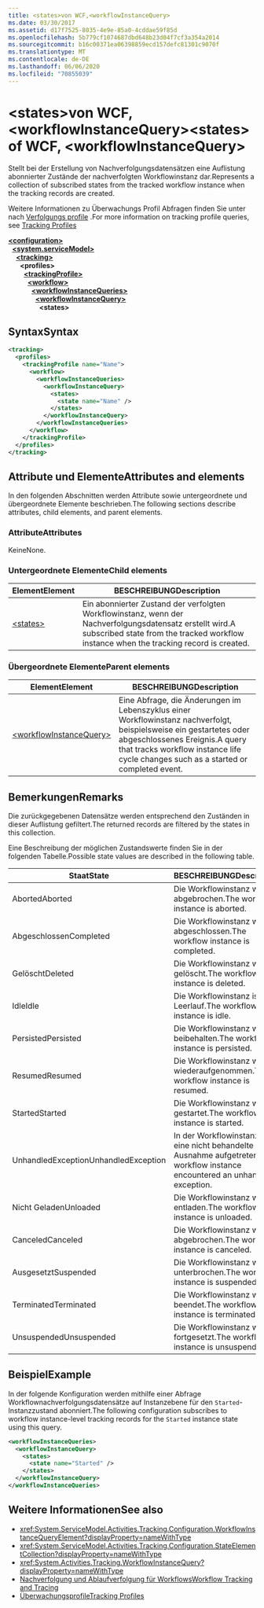 ```yaml
---
title: <states>von WCF,<workflowInstanceQuery>
ms.date: 03/30/2017
ms.assetid: d17f7525-8035-4e9e-85a0-4cddae59f85d
ms.openlocfilehash: 5b779cf1074687dbd648b23d04f7cf3a354a2014
ms.sourcegitcommit: b16c00371ea06398859ecd157defc81301c9070f
ms.translationtype: MT
ms.contentlocale: de-DE
ms.lasthandoff: 06/06/2020
ms.locfileid: "70855039"
---
```

# <a name="states-of-wcf-workflowinstancequery"></a><span data-ttu-id="fc5ea-102">\<states>von WCF,\<workflowInstanceQuery></span><span class="sxs-lookup"><span data-stu-id="fc5ea-102">\<states> of WCF, \<workflowInstanceQuery></span></span>

<span data-ttu-id="fc5ea-103">Stellt bei der Erstellung von Nachverfolgungsdatensätzen eine Auflistung abonnierter Zustände der nachverfolgten Workflowinstanz dar.</span><span class="sxs-lookup"><span data-stu-id="fc5ea-103">Represents a collection of subscribed states from the tracked workflow instance when the tracking records are created.</span></span>  
  
<span data-ttu-id="fc5ea-104">Weitere Informationen zu Überwachungs Profil Abfragen finden Sie unter nach [Verfolgungs profile](../../../windows-workflow-foundation/tracking-profiles.md) .</span><span class="sxs-lookup"><span data-stu-id="fc5ea-104">For more information on tracking profile queries, see [Tracking Profiles](../../../windows-workflow-foundation/tracking-profiles.md)</span></span>  
  
[**\<configuration>**](../configuration-element.md)\
&nbsp;&nbsp;[**\<system.serviceModel>**](system-servicemodel.md)\
&nbsp;&nbsp;&nbsp;&nbsp;[**\<tracking>**](tracking-of-wcf.md)\
&nbsp;&nbsp;&nbsp;&nbsp;&nbsp;&nbsp;**\<profiles>**\
&nbsp;&nbsp;&nbsp;&nbsp;&nbsp;&nbsp;&nbsp;&nbsp;[**\<trackingProfile>**](trackingprofile-of-wcf.md)\
&nbsp;&nbsp;&nbsp;&nbsp;&nbsp;&nbsp;&nbsp;&nbsp;&nbsp;&nbsp;[**\<workflow>**](workflow-of-wcf.md)\
&nbsp;&nbsp;&nbsp;&nbsp;&nbsp;&nbsp;&nbsp;&nbsp;&nbsp;&nbsp;&nbsp;&nbsp;[**\<workflowInstanceQueries>**](workflowinstancequeries-of-wcf.md)\
&nbsp;&nbsp;&nbsp;&nbsp;&nbsp;&nbsp;&nbsp;&nbsp;&nbsp;&nbsp;&nbsp;&nbsp;&nbsp;&nbsp;[**\<workflowInstanceQuery>**](workflowinstancequery-of-wcf.md)\
&nbsp;&nbsp;&nbsp;&nbsp;&nbsp;&nbsp;&nbsp;&nbsp;&nbsp;&nbsp;&nbsp;&nbsp;&nbsp;&nbsp;&nbsp;&nbsp;**\<states>**  
  
## <a name="syntax"></a><span data-ttu-id="fc5ea-105">Syntax</span><span class="sxs-lookup"><span data-stu-id="fc5ea-105">Syntax</span></span>  
  
```xml  
<tracking>
  <profiles>
    <trackingProfile name="Name">
      <workflow>
        <workflowInstanceQueries>
          <workflowInstanceQuery>
            <states>
              <state name="Name" />
            </states>
          </workflowInstanceQuery>
        </workflowInstanceQueries>
      </workflow>
    </trackingProfile>
  </profiles>
</tracking>
```  
  
## <a name="attributes-and-elements"></a><span data-ttu-id="fc5ea-106">Attribute und Elemente</span><span class="sxs-lookup"><span data-stu-id="fc5ea-106">Attributes and elements</span></span>

<span data-ttu-id="fc5ea-107">In den folgenden Abschnitten werden Attribute sowie untergeordnete und übergeordnete Elemente beschrieben.</span><span class="sxs-lookup"><span data-stu-id="fc5ea-107">The following sections describe attributes, child elements, and parent elements.</span></span>  
  
### <a name="attributes"></a><span data-ttu-id="fc5ea-108">Attribute</span><span class="sxs-lookup"><span data-stu-id="fc5ea-108">Attributes</span></span>  

<span data-ttu-id="fc5ea-109">Keine</span><span class="sxs-lookup"><span data-stu-id="fc5ea-109">None.</span></span>  
  
### <a name="child-elements"></a><span data-ttu-id="fc5ea-110">Untergeordnete Elemente</span><span class="sxs-lookup"><span data-stu-id="fc5ea-110">Child elements</span></span>
  
|<span data-ttu-id="fc5ea-111">Element</span><span class="sxs-lookup"><span data-stu-id="fc5ea-111">Element</span></span>|<span data-ttu-id="fc5ea-112">BESCHREIBUNG</span><span class="sxs-lookup"><span data-stu-id="fc5ea-112">Description</span></span>|  
|-------------|-----------------|  
|[\<states>](state-of-wcf-workflowinstancequery.md)|<span data-ttu-id="fc5ea-113">Ein abonnierter Zustand der verfolgten Workflowinstanz, wenn der Nachverfolgungsdatensatz erstellt wird.</span><span class="sxs-lookup"><span data-stu-id="fc5ea-113">A subscribed state from the tracked workflow instance when the tracking record is created.</span></span>|  
  
### <a name="parent-elements"></a><span data-ttu-id="fc5ea-114">Übergeordnete Elemente</span><span class="sxs-lookup"><span data-stu-id="fc5ea-114">Parent elements</span></span>  
  
|<span data-ttu-id="fc5ea-115">Element</span><span class="sxs-lookup"><span data-stu-id="fc5ea-115">Element</span></span>|<span data-ttu-id="fc5ea-116">BESCHREIBUNG</span><span class="sxs-lookup"><span data-stu-id="fc5ea-116">Description</span></span>|  
|-------------|-----------------|  
|[\<workflowInstanceQuery>](../windows-workflow-foundation/workflowinstancequery.md)|<span data-ttu-id="fc5ea-117">Eine Abfrage, die Änderungen im Lebenszyklus einer Workflowinstanz nachverfolgt, beispielsweise ein gestartetes oder abgeschlossenes Ereignis.</span><span class="sxs-lookup"><span data-stu-id="fc5ea-117">A query that tracks workflow instance life cycle changes such as a started or completed event.</span></span>|  
  
## <a name="remarks"></a><span data-ttu-id="fc5ea-118">Bemerkungen</span><span class="sxs-lookup"><span data-stu-id="fc5ea-118">Remarks</span></span>

<span data-ttu-id="fc5ea-119">Die zurückgegebenen Datensätze werden entsprechend den Zuständen in dieser Auflistung gefiltert.</span><span class="sxs-lookup"><span data-stu-id="fc5ea-119">The returned records are filtered by the states in this collection.</span></span>  
  
<span data-ttu-id="fc5ea-120">Eine Beschreibung der möglichen Zustandswerte finden Sie in der folgenden Tabelle.</span><span class="sxs-lookup"><span data-stu-id="fc5ea-120">Possible state values are described in the following table.</span></span>  
  
|<span data-ttu-id="fc5ea-121">Staat</span><span class="sxs-lookup"><span data-stu-id="fc5ea-121">State</span></span>|<span data-ttu-id="fc5ea-122">BESCHREIBUNG</span><span class="sxs-lookup"><span data-stu-id="fc5ea-122">Description</span></span>|  
|-----------|-----------------|  
|<span data-ttu-id="fc5ea-123">Aborted</span><span class="sxs-lookup"><span data-stu-id="fc5ea-123">Aborted</span></span>|<span data-ttu-id="fc5ea-124">Die Workflowinstanz wurde abgebrochen.</span><span class="sxs-lookup"><span data-stu-id="fc5ea-124">The workflow instance is aborted.</span></span>|  
|<span data-ttu-id="fc5ea-125">Abgeschlossen</span><span class="sxs-lookup"><span data-stu-id="fc5ea-125">Completed</span></span>|<span data-ttu-id="fc5ea-126">Die Workflowinstanz wurde abgeschlossen.</span><span class="sxs-lookup"><span data-stu-id="fc5ea-126">The workflow instance is completed.</span></span>|  
|<span data-ttu-id="fc5ea-127">Gelöscht</span><span class="sxs-lookup"><span data-stu-id="fc5ea-127">Deleted</span></span>|<span data-ttu-id="fc5ea-128">Die Workflowinstanz wurde gelöscht.</span><span class="sxs-lookup"><span data-stu-id="fc5ea-128">The workflow instance is deleted.</span></span>|  
|<span data-ttu-id="fc5ea-129">Idle</span><span class="sxs-lookup"><span data-stu-id="fc5ea-129">Idle</span></span>|<span data-ttu-id="fc5ea-130">Die Workflowinstanz ist im Leerlauf.</span><span class="sxs-lookup"><span data-stu-id="fc5ea-130">The workflow instance is idle.</span></span>|  
|<span data-ttu-id="fc5ea-131">Persisted</span><span class="sxs-lookup"><span data-stu-id="fc5ea-131">Persisted</span></span>|<span data-ttu-id="fc5ea-132">Die Workflowinstanz wurde beibehalten.</span><span class="sxs-lookup"><span data-stu-id="fc5ea-132">The workflow instance is persisted.</span></span>|  
|<span data-ttu-id="fc5ea-133">Resumed</span><span class="sxs-lookup"><span data-stu-id="fc5ea-133">Resumed</span></span>|<span data-ttu-id="fc5ea-134">Die Workflowinstanz wurde wiederaufgenommen.</span><span class="sxs-lookup"><span data-stu-id="fc5ea-134">The workflow instance is resumed.</span></span>|  
|<span data-ttu-id="fc5ea-135">Started</span><span class="sxs-lookup"><span data-stu-id="fc5ea-135">Started</span></span>|<span data-ttu-id="fc5ea-136">Die Workflowinstanz wurde gestartet.</span><span class="sxs-lookup"><span data-stu-id="fc5ea-136">The workflow instance is started.</span></span>|  
|<span data-ttu-id="fc5ea-137">UnhandledException</span><span class="sxs-lookup"><span data-stu-id="fc5ea-137">UnhandledException</span></span>|<span data-ttu-id="fc5ea-138">In der Workflowinstanz ist eine nicht behandelte Ausnahme aufgetreten.</span><span class="sxs-lookup"><span data-stu-id="fc5ea-138">The workflow instance encountered an unhandled exception.</span></span>|  
|<span data-ttu-id="fc5ea-139">Nicht Geladen</span><span class="sxs-lookup"><span data-stu-id="fc5ea-139">Unloaded</span></span>|<span data-ttu-id="fc5ea-140">Die Workflowinstanz wurde entladen.</span><span class="sxs-lookup"><span data-stu-id="fc5ea-140">The workflow instance is unloaded.</span></span>|  
|<span data-ttu-id="fc5ea-141">Canceled</span><span class="sxs-lookup"><span data-stu-id="fc5ea-141">Canceled</span></span>|<span data-ttu-id="fc5ea-142">Die Workflowinstanz wurde abgebrochen.</span><span class="sxs-lookup"><span data-stu-id="fc5ea-142">The workflow instance is canceled.</span></span>|  
|<span data-ttu-id="fc5ea-143">Ausgesetzt</span><span class="sxs-lookup"><span data-stu-id="fc5ea-143">Suspended</span></span>|<span data-ttu-id="fc5ea-144">Die Workflowinstanz wurde unterbrochen.</span><span class="sxs-lookup"><span data-stu-id="fc5ea-144">The workflow instance is suspended.</span></span>|  
|<span data-ttu-id="fc5ea-145">Terminated</span><span class="sxs-lookup"><span data-stu-id="fc5ea-145">Terminated</span></span>|<span data-ttu-id="fc5ea-146">Die Workflowinstanz wurde beendet.</span><span class="sxs-lookup"><span data-stu-id="fc5ea-146">The workflow instance is terminated.</span></span>|  
|<span data-ttu-id="fc5ea-147">Unsuspended</span><span class="sxs-lookup"><span data-stu-id="fc5ea-147">Unsuspended</span></span>|<span data-ttu-id="fc5ea-148">Die Workflowinstanz wurde fortgesetzt.</span><span class="sxs-lookup"><span data-stu-id="fc5ea-148">The workflow instance is unsuspended.</span></span>|  
  
## <a name="example"></a><span data-ttu-id="fc5ea-149">Beispiel</span><span class="sxs-lookup"><span data-stu-id="fc5ea-149">Example</span></span>

<span data-ttu-id="fc5ea-150">In der folgende Konfiguration werden mithilfe einer Abfrage Workflownachverfolgungsdatensätze auf Instanzebene für den `Started`-Instanzzustand abonniert.</span><span class="sxs-lookup"><span data-stu-id="fc5ea-150">The following configuration subscribes to workflow instance-level tracking records for the `Started` instance state using this query.</span></span>  
  
```xml  
<workflowInstanceQueries>
  <workflowInstanceQuery>
    <states>
      <state name="Started" />
    </states>
  </workflowInstanceQuery>
</workflowInstanceQueries>
```  
  
## <a name="see-also"></a><span data-ttu-id="fc5ea-151">Weitere Informationen</span><span class="sxs-lookup"><span data-stu-id="fc5ea-151">See also</span></span>

- <xref:System.ServiceModel.Activities.Tracking.Configuration.WorkflowInstanceQueryElement?displayProperty=nameWithType>
- <xref:System.ServiceModel.Activities.Tracking.Configuration.StateElementCollection?displayProperty=nameWithType>
- <xref:System.Activities.Tracking.WorkflowInstanceQuery?displayProperty=nameWithType>
- [<span data-ttu-id="fc5ea-152">Nachverfolgung und Ablaufverfolgung für Workflows</span><span class="sxs-lookup"><span data-stu-id="fc5ea-152">Workflow Tracking and Tracing</span></span>](../../../windows-workflow-foundation/workflow-tracking-and-tracing.md)
- [<span data-ttu-id="fc5ea-153">Überwachungsprofile</span><span class="sxs-lookup"><span data-stu-id="fc5ea-153">Tracking Profiles</span></span>](../../../windows-workflow-foundation/tracking-profiles.md)
